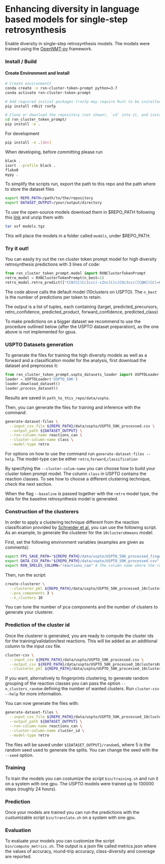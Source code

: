# Enhancing diversity in language based models for single-step retrosynthesis

Enable diversity in single-step retrosynthesis models. The models were
trained using the [OpenNMT-py](https://github.com/OpenNMT/OpenNMT-py) framework.

### Install / Build
#### Create Environment and Install
```bash
# Create environmentt
conda create -n rxn-cluster-token-prompt python=3.7
conda activate rxn-cluster-token-prompt

# Add required initial packages (rxnfp may require Rust to be installed)
pip install rdkit rxnfp

# Clone or download the repository (not shown), `cd` into it, and install it as a Python package
cd rxn_cluster_token_prompt/
pip install -e .
```
For development
```bash
pip install -e .[dev]
```
When developing, before committing please run
```bash
black .
isort --profile black .
flake8
mypy .
```
To simplify the scripts run, export the path to this repo
and the path where to store the dataset files
```bash
export REPO_PATH=/path/to/the/repository
export DATASET_OUTPUT=/your/output/directory
```
To use the open-source models download them in $REPO_PATH following this [link](https://doi.org/10.6084/m9.figshare.20121944.v1) and unzip them with:
```bash
tar xvf models.tgz
```
This will place the models in a folder called `models`, under $REPO_PATH.

### Try it out!
You can easily try out the rxn cluster token prompt model for high diversity retrosynthesis
predictions with 3 lines of code:
```python
from rxn_cluster_token_prompt.model import RXNClusterTokenPrompt
retro_model = RXNClusterTokenPrompt(n_best=1)
retro_model.retro_predict(["CCN(CC)Cc1ccc(-c2nc(C)c(COc3ccc([C@H](CC(=O)N4C(=O)OC[C@@H]4Cc4ccccc4)c4ccon4)cc3)s2)cc1"], reorder_by_forward_likelihood=True, verbose=True)
```

The code above calls the default model (10clusters on USPTO). 
The `n_best` is the number of predictions per token to retain.

The output is a list of tuples, each containing (target, predicted_precursors, retro_confidence, predicted_product, forward_confidence, predicted_class)

To make predictions on a bigger dataset we recommend to use the procedure outlined
below (after the USPTO dataset preparation), as the one above is not implemented for gpus.

### USPTO Datasets generation
To generate the files for training the high diversity models
as well as a forward and a classification model for the analysis, 
first download the dataset and preprocess it:
```python
from rxn_cluster_token_prompt.uspto_datasets_loader import USPTOLoader
loader = USPTOLoader('USPTO_50K')
loader.download_dataset()
loader.process_dataset()
```
Results are saved in `path_to_this_repo/data/uspto`.

Then, you can generate the files for training and inference with the command:
```bash
generate-dataset-files \
  --input_csv_file ${REPO_PATH}/data/uspto/USPTO_50K_processed.csv \
  --output_path ${DATASET_OUTPUT} \
  --rxn-column-name reactions_can \
  --cluster-column-name class \
  --model-type retro
```
For options on how to use the command run `generate-dataset-files --help`.
The model-type can be either `retro`,`forward`,`classification`

By specifying the `--cluster-colum-name` you can choose how to build your cluster token prompt model.
The column `class` in USPTO contains the reaction classes. To see how to choose
a different clustering technique, check the next section.

When the flag `--baseline` is passed together with the `retro` model type, the data
for the baseline retrosynthesis model is generated.

### Construction of the clusterers
In order to apply a clustering technique different from the reaction classification
provided by [Schneider et al](https://doi.org/10.1021/acs.jcim.6b00564), you can use the following script.
As an example, to generate the clusterer for the `10clustersKmeans` model:

First, set the following environment variables (examples are given as comments):
```bash
export FPS_SAVE_PATH="${REPO_PATH}/data/uspto/USPTO_50K_processed_fingerprints.pkl" # The absolute filepath where to store the computed fingerprints
export DATA_CSV_PATH="${REPO_PATH}/data/uspto/USPTO_50K_processed.csv" # The absolute path to the data on which to compute the fingerprints 
export RXN_SMILES_COLUMN="reactions_can" # The column name where the reactions are stored # 
```
Then, run the script:
```bash
create-clusterer \
  --clusterer_pkl ${REPO_PATH}/data/uspto/USPTO_50K_processed_10clustersKmeans_clusterer.pkl \
  --pca_components 3 \
  --n_clusters 10
```

You can tune the number of pca components and the number of clusters to
generate your clusterer.

### Prediction of the cluster id
Once the clusterer is generated, you are ready to compute the cluster ids
for the training/validation/test reactions. This will be added as an additional column
to the input csv file.

```bash
cluster-csv \
  --input_csv ${REPO_PATH}/data/uspto/USPTO_50K_processed.csv \
  --output_csv ${REPO_PATH}/data/uspto/USPTO_50K_processed_10clustersKmeans.csv \
  --clusterer_pkl ${REPO_PATH}/data/uspto/USPTO_50K_processed_10clustersKmeans_clusterer.pkl
```
If you want, alternatively to fingerprints clustering, to generate random grouping of the reaction classes 
you can pass the option `--n_clusters_random` defining
the number of wanted clusters.
Run `cluster-csv --help` for more information.

You can now generate the files with:
```bash
generate-dataset-files \
  --input_csv_file ${REPO_PATH}/data/uspto/USPTO_50K_processed_10clustersKmeans.csv \
  --output_path ${DATASET_OUTPUT} \
  --rxn-column-name reactions_can \
  --cluster-column-name cluster_id \
  --model-type retro
```
The files will be saved under `${DATASET_OUTPUT}/random5`, where 5 is the random seed used to 
generate the splits. You can change the seed with the `--seed` option.

### Training
To train the models you can costumize the script `bin/training.sh` and run it on a system with 
one gpu. The USPTO models were trained up to 130000 steps (roughly 24 hours).

### Prediction

Once your models are trained you can run the predictions with the custumizable script `bin/translate.sh` on a system with 
one gpu.

### Evaluation

To evaluate your models you can customize the script `bin/compute_metrics.sh`. The output is a json file called metrics.json
where the values of accuracy, round-trip accuracy, class-diversity and coverage are reported.
